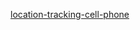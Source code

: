 [location-tracking-cell-phone](https://www.nytimes.com/interactive/2019/12/19/opinion/location-tracking-cell-phone.html)